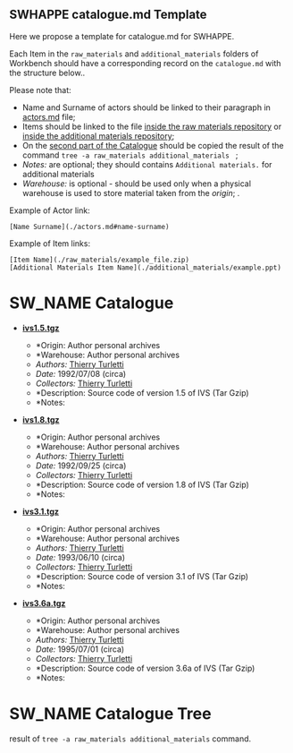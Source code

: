 ## SWHAPPE catalogue.md Template

Here we propose a template for catalogue<span>.md for SWHAPPE.

Each Item in the `raw_materials` and `additional_materials` folders of Workbench should have a corresponding record on the `catalogue.md` with the structure below..

Please note that:
* Name and Surname of actors should be linked to their paragraph in [actors.md](./actors.md) file;
* Items should be linked to the file [inside the raw materials repository](./raw_matherials/) or [inside the additional materials repository](./additional_matherials/);
* On the [second part of the Catalogue](./catalogue.md#SW_NAME-Catalogue-Tree) should be copied the result of the command `tree -a raw_materials additional_materials ` ;
* *Notes:* are optional; they should contains `Additional materials.` for additional materials
* *Warehouse:* is optional - should be used only when a physical warehouse is used to store material taken from the *origin*; .

Example of Actor link:
~~~
[Name Surname](./actors.md#name-surname)
~~~
Example of Item links:
~~~
[Item Name](./raw_materials/example_file.zip)
[Additional Materials Item Name](./additional_materials/example.ppt)
~~~


# SW_NAME Catalogue


* **[ivs1.5.tgz](./raw_materials/ivs1.5.tgz)**
  * *Origin: Author personal archives
  * *Warehouse: Author personal archives
  * *Authors:* [Thierry Turletti](./actors.md#name-surname)
  * *Date:* 1992/07/08 (circa) 
  * *Collectors:* [Thierry Turletti](./actors.md#name-surname)
  * *Description: Source code of version 1.5 of IVS (Tar Gzip)
  * *Notes: 
  
* **[ivs1.8.tgz](./raw_materials/ivs1.8.tgz)**
  * *Origin: Author personal archives
  * *Warehouse: Author personal archives
  * *Authors:* [Thierry Turletti](./actors.md#name-surname)
  * *Date:* 1992/09/25 (circa) 
  * *Collectors:* [Thierry Turletti](./actors.md#name-surname)
  * *Description: Source code of version 1.8 of IVS (Tar Gzip)
  * *Notes: 
  
* **[ivs3.1.tgz](./raw_materials/ivs3.1.tgz)**
  * *Origin: Author personal archives
  * *Warehouse: Author personal archives
  * *Authors:* [Thierry Turletti](./actors.md#name-surname)
  * *Date:* 1993/06/10 (circa) 
  * *Collectors:* [Thierry Turletti](./actors.md#name-surname)
  * *Description: Source code of version 3.1 of IVS (Tar Gzip)
  * *Notes: 
  
* **[ivs3.6a.tgz](./raw_materials/ivs3.6a.tgz)**
  * *Origin: Author personal archives
  * *Warehouse: Author personal archives
  * *Authors:* [Thierry Turletti](./actors.md#name-surname)
  * *Date:* 1995/07/01 (circa) 
  * *Collectors:* [Thierry Turletti](./actors.md#name-surname)
  * *Description: Source code of version 3.6a of IVS (Tar Gzip)
  * *Notes: 
  
# SW_NAME Catalogue Tree


result of `tree -a raw_materials additional_materials` command.
